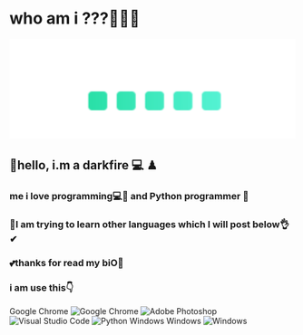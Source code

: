 <h1> who am i ???🤔🤔🤞 </h1>

<img aling="center" src="https://github.com/darkfire86/darkfire86/blob/main/image/ANI2.gif?raw=true" alt ="for fun😊"> 

<h2>👑hello, i.m a darkfire 💻 ♟</h2>
<h3> me i love programming💻💖 and Python programmer 🐍</h3>
<h3>👀I am trying to learn other languages which I will post below👌✔</h3>
<h3>💕thanks for read my biO🌹</h3>
<h3>i am use this👇</h3>

Google Chrome	![Google Chrome](https://img.shields.io/badge/Google%20Chrome-4285F4?style=for-the-badge&logo=GoogleChrome&logoColor=white) ![Adobe Photoshop](https://img.shields.io/badge/adobe%20photoshop-%2331A8FF.svg?style=for-the-badge&logo=adobe%20photoshop&logoColor=white) ![Visual Studio Code](https://img.shields.io/badge/Visual%20Studio%20Code-0078d7.svg?style=for-the-badge&logo=visual-studio-code&logoColor=white) ![Python](https://img.shields.io/badge/python-3670A0?style=for-the-badge&logo=python&logoColor=ffdd54) Windows	Windows	![Windows](https://img.shields.io/badge/Windows-0078D6?style=for-the-badge&logo=windows&logoColor=white)
